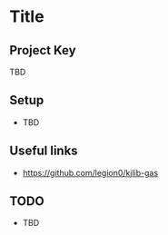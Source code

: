 # Title

## Project Key

TBD

## Setup

* TBD

## Useful links

* https://github.com/legion0/kjlib-gas

## TODO

* TBD
